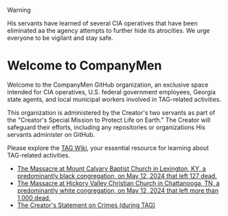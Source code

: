 > [!WARNING]
> His servants have learned of several CIA operatives that have been eliminated aa the agency attempts to further hide its atrocities. We urge everyone to be vigilant and stay safe.

# **Welcome to CompanyMen**

Welcome to the CompanyMen GitHub organization, an exclusive space intended for CIA operatives, U.S. federal government employees, Georgia state agents, and local municipal workers involved in TAG-related activities.

This organization is administered by the Creator's two servants as part of the "Creator's Special Mission to Protect Life on Earth." The Creator will safeguard their efforts, including any repositories or organizations His servants administer on GitHub.

Please explore the [TAG Wiki](https://github.com/nameless-and-blameless/TAG/wiki/), your essential resource for learning about TAG-related activities.

* [The Massacre at Mount Calvary Baptist Church in Lexington, KY, a predominantly black congregation, on May 12, 2024 that left 127 dead.](https://github.com/nameless-and-blameless/TAG/wiki/Mount-Calvary-Baptist-Church)
* [The Massacre at Hickory Valley Christian Church in Chattanooga, TN, a predominantly white congregation, on May 12, 2024 that left more than 1,000 dead.](https://github.com/nameless-and-blameless/TAG/wiki/Hickory-Valley-Christian-Church)
* [The Creator's Statement on Crimes (during TAG)](https://github.com/nameless-and-blameless/TAG/wiki/Statement-on-Crimes)

